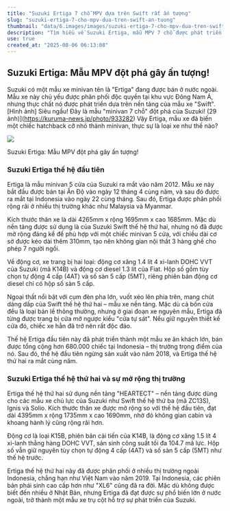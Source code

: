 ```yaml
---
title: "Suzuki Ertiga 7 chỗ MPV dựa trên Swift rất ấn tượng"
slug: "suzuki-ertiga-7-cho-mpv-dua-tren-swift-an-tuong"
thumbnail: "data/6.images/images/suzuki-ertiga-7-cho-mpv-dua-tren-swift-an-tuong.webp"
description: "Tìm hiểu về Suzuki Ertiga, mẫu MPV 7 chỗ được phát triển từ nền tảng của Suzuki Swift, rất được ưa chuộng tại thị trường Đông Nam Á."
use: true
created_at: "2025-08-06 06:13:08"
---
```


## Suzuki Ertiga: Mẫu MPV đột phá gây ấn tượng!

Suzuki có một mẫu xe minivan tên là "Ertiga" đang được bán ở nước ngoài. Mẫu xe này chủ yếu được phân phối độc quyền tại khu vực Đông Nam Á, nhưng thực chất nó được phát triển dựa trên nền tảng của mẫu xe "Swift".
[Hình ảnh] Siêu ngầu! Đây là mẫu "minivan 7 chỗ" đột phá của Suzuki! (29 ảnh)](https://kuruma-news.jp/photo/933282)
Vậy Ertiga, mẫu xe đã biến một chiếc hatchback cỡ nhỏ thành minivan, thực sự là loại xe như thế nào?

![](/images/20250805-00933282-kurumans-000-1-view.webp)

Suzuki Ertiga: Mẫu MPV đột phá gây ấn tượng!

### Suzuki Ertiga thế hệ đầu tiên

Ertiga là mẫu minivan 5 cửa của Suzuki ra mắt vào năm 2012. Mẫu xe này bắt đầu được bán tại Ấn Độ vào ngày 12 tháng 4 cùng năm, và sau đó được ra mắt tại Indonesia vào ngày 22 cùng tháng. Sau đó, Ertiga được phân phối rộng rãi ở nhiều thị trường khác như Malaysia và Myanmar.

Kích thước thân xe là dài 4265mm x rộng 1695mm x cao 1685mm. Mặc dù nền tảng được sử dụng là của Suzuki Swift thế hệ thứ hai, nhưng nó đã được mở rộng đáng kể để phù hợp với một chiếc minivan 5 cửa, với chiều dài cơ sở được kéo dài thêm 310mm, tạo nên không gian nội thất 3 hàng ghế cho phép 7 người ngồi.

Về động cơ, xe trang bị hai loại: động cơ xăng 1.4 lít 4 xi-lanh DOHC VVT của Suzuki (mã K14B) và động cơ diesel 1.3 lít của Fiat. Hộp số gồm tùy chọn tự động 4 cấp (4AT) và số sàn 5 cấp (5MT), riêng phiên bản động cơ diesel chỉ có hộp số sàn 5 cấp.

Ngoại thất nổi bật với cụm đèn pha lớn, vuốt xéo lên phía trên, mang chút dáng dấp của Swift thế hệ thứ hai – mẫu xe nền tảng. Mặc dù cả bốn cửa đều là loại bản lề thông thường, nhưng ở giai đoạn xe nguyên mẫu, Ertiga đã từng được trang bị cửa mở ngược kiểu "cửa tự sát". Nếu giữ nguyên thiết kế cửa đó, chiếc xe hẳn đã trở nên rất độc đáo.

Thế hệ Ertiga đầu tiên này đã phát triển thành một mẫu xe ăn khách lớn, bán được tổng cộng hơn 680.000 chiếc tại Indonesia – thị trường trọng điểm của nó. Sau đó, thế hệ đầu tiên ngừng sản xuất vào năm 2018, và Ertiga thế hệ thứ hai ra mắt cùng năm.

### Suzuki Ertiga thế hệ thứ hai và sự mở rộng thị trường

Ertiga thế hệ thứ hai sử dụng nền tảng "HEARTECT" – nền tảng được dùng cho các mẫu xe chủ lực của Suzuki như Swift thế hệ thứ ba (mã ZC13S), Ignis và Solio. Kích thước thân xe được mở rộng so với thế hệ đầu tiên, đạt dài 4395mm x rộng 1735mm x cao 1690mm, nhờ đó không gian cabin và khoang hành lý cũng rộng rãi hơn.

Động cơ là loại K15B, phiên bản cải tiến của K14B, là động cơ xăng 1.5 lít 4 xi-lanh thẳng hàng DOHC VVT, sản sinh công suất tối đa 104.7 mã lực. Hộp số vẫn giữ nguyên tùy chọn tự động 4 cấp (4AT) và số sàn 5 cấp (5MT) như thế hệ trước.

Ertiga thế hệ thứ hai này đã được phân phối ở nhiều thị trường ngoài Indonesia, chẳng hạn như Việt Nam vào năm 2019. Tại Indonesia, các phiên bản phái sinh cao cấp hơn như "XL6" cũng đã ra đời. Mặc dù không được biết đến nhiều ở Nhật Bản, nhưng Ertiga đã đạt được sự phổ biến lớn ở nước ngoài, trở thành một mẫu xe trụ cột hỗ trợ sự phát triển của Suzuki.